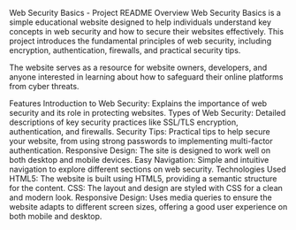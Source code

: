 Web Security Basics - Project README
Overview
Web Security Basics is a simple educational website designed to help individuals understand key concepts in web security and how to secure their websites effectively. This project introduces the fundamental principles of web security, including encryption, authentication, firewalls, and practical security tips.

The website serves as a resource for website owners, developers, and anyone interested in learning about how to safeguard their online platforms from cyber threats.

Features
Introduction to Web Security: Explains the importance of web security and its role in protecting websites.
Types of Web Security: Detailed descriptions of key security practices like SSL/TLS encryption, authentication, and firewalls.
Security Tips: Practical tips to help secure your website, from using strong passwords to implementing multi-factor authentication.
Responsive Design: The site is designed to work well on both desktop and mobile devices.
Easy Navigation: Simple and intuitive navigation to explore different sections on web security.
Technologies Used
HTML5: The website is built using HTML5, providing a semantic structure for the content.
CSS: The layout and design are styled with CSS for a clean and modern look.
Responsive Design: Uses media queries to ensure the website adapts to different screen sizes, offering a good user experience on both mobile and desktop.
